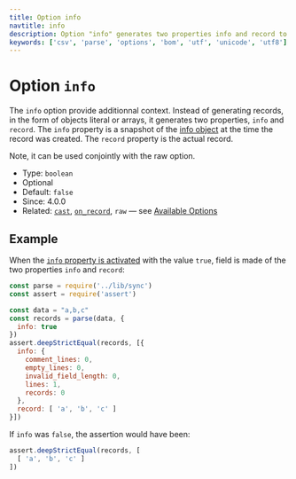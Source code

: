 ```yaml
---
title: Option info
navtitle: info
description: Option "info" generates two properties info and record to provide additional context information.
keywords: ['csv', 'parse', 'options', 'bom', 'utf', 'unicode', 'utf8']
---
```


# Option `info`

The `info` option provide additionnal context. Instead of generating records, in the form of objects literal or arrays, it generates two properties, `info` and `record`. The `info` property is a snapshot of the [info object](/parse/info/) at the time the record was created. The `record` property is the actual record.

Note, it can be used conjointly with the raw option.

* Type: `boolean`
* Optional
* Default: `false`
* Since: 4.0.0
* Related: [`cast`](/parse/options/cast/), [`on_record`](/parse/options/on_record/), `raw` &mdash; see [Available Options](/parse/options/#available-options)

## Example

When the [`info` property is activated](https://github.com/adaltas/node-csv/blob/master/packages/csv-parse/samples/option.info.js) with the value `true`, field is made of the two properties `info` and `record`:

```js
const parse = require('../lib/sync')
const assert = require('assert')

const data = "a,b,c"
const records = parse(data, {
  info: true
})
assert.deepStrictEqual(records, [{
  info: {
    comment_lines: 0,
    empty_lines: 0,
    invalid_field_length: 0,
    lines: 1,
    records: 0
  },
  record: [ 'a', 'b', 'c' ]
}])
```

If `info` was `false`, the assertion would have been:

```js
assert.deepStrictEqual(records, [
  [ 'a', 'b', 'c' ]
])
```

